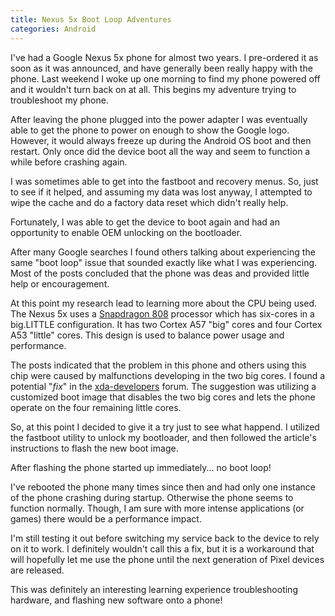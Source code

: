 ```yaml
---
title: Nexus 5x Boot Loop Adventures
categories: Android
---
```


I've had a Google Nexus 5x phone for almost two years. I pre-ordered it as soon
as it was announced, and have generally been really happy with the phone. Last
weekend I woke up one morning to find my phone powered off and it wouldn't 
turn back on at all. This begins my adventure trying to troubleshoot my phone.

After leaving the phone plugged into the power adapter I was eventually
able to get the phone to power on enough to show the Google logo. However, 
it would always freeze up during the Android OS boot and then restart.
Only once did the device boot all the way and seem to function a while
before crashing again.

I was sometimes able to get into the fastboot and recovery menus. So, 
just to see if it helped, and assuming my data was lost anyway, I attempted
to wipe the cache and do a factory data reset which didn't really help.

Fortunately, I was able to get the device to boot again and had an 
opportunity to enable OEM unlocking on the bootloader.

After many Google searches I found others talking about experiencing the
same "boot loop" issue that sounded exactly like what I was experiencing.
Most of the posts concluded that the phone was deas and provided little
help or encouragement.

At this point my research lead to learning more about the CPU being used.
The Nexus 5x uses a [Snapdragon 808](https://www.qualcomm.com/products/snapdragon/processors/808) 
processor which has six-cores in a big.LITTLE configuration. It has two 
Cortex A57 "big" cores and four Cortex A53 "little" cores. This design is
used to balance power usage and performance.

The posts indicated that the problem in this phone and others using this 
chip were caused by malfunctions developing in the two big cores. I found a 
potential "*fix*" in the [xda-developers](https://forum.xda-developers.com/nexus-5x/general/untested-nexus-5x-bootloop-death-fix-t3641199)
forum. The suggestion was utilizing a customized boot image that disables
the two big cores and lets the phone operate on the four remaining little
cores.

So, at this point I decided to give it a try just to see what happend.
I utilized the fastboot utility to unlock my bootloader, and then followed
the article's instructions to flash the new boot image.

After flashing the phone started up immediately... no boot loop!

I've rebooted the phone many times since then and had only one instance of the
phone crashing during startup. Otherwise the phone seems to function normally.
Though, I am sure with more intense applications (or games) there would be a
performance impact.

I'm still testing it out before switching my service back to the device to rely
on it to work. I definitely wouldn't call this a fix, but it is a workaround
that will hopefully let me use the phone until the next generation of Pixel
devices are released.

This was definitely an interesting learning experience troubleshooting hardware,
and flashing new software onto a phone!